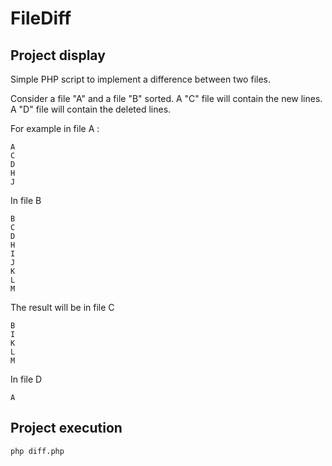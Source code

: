 # FileDiff

## Project display

Simple PHP script to implement a difference between two files.

Consider a file "A" and a file "B" sorted. 
A "C" file will contain the new lines. 
A "D" file will contain the deleted lines.

For example in file A :

```
A
C
D
H
J
```

In file B

```
B
C
D
H
I
J
K
L
M
```

The result will be in file C

```
B
I
K
L
M
```

In file D

```
A
```

## Project execution

```sh
php diff.php 
```
